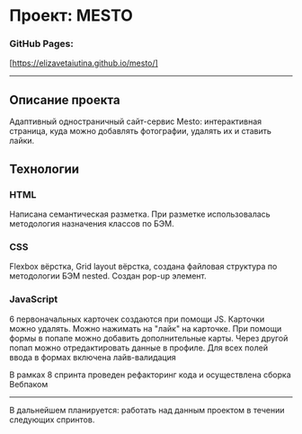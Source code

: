 # Проект: MESTO

### GitHub Pages:

[https://elizavetaiutina.github.io/mesto/]

---

## Описание проекта

Адаптивный одностраничный сайт-сервис Mesto:
интерактивная страница, куда можно добавлять фотографии, удалять их и ставить лайки.

## Технологии

### HTML

Написана семантическая разметка.
При разметке использовалась методология назначения классов по БЭМ.

### CSS

Flexbox вёрстка, Grid layout вёрстка, создана файловая структура по методологии БЭМ nested.
Создан pop-up элемент.

### JavaScript

6 первоначальных карточек создаются при помощи JS. Карточки можно удалять. Можно нажимать на "лайк" на карточке. При помощи формы в попапе можно добавить дополнительные карты. Через другой попап можно отредактировать данные в профиле. Для всех полей ввода в формах включена лайв-валидация

В рамках 8 спринта проведен рефакторинг кода и осуществлена сборка Вебпаком

---

В дальнейшем планируется: работать над данным проектом в течении следующих спринтов.
